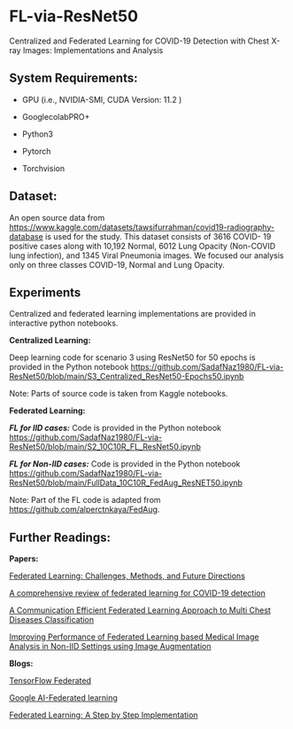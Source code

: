 # FL-via-ResNet50
Centralized and Federated Learning for COVID-19 Detection with Chest X-ray Images: Implementations and Analysis 

**System Requirements:**
---------------------
  
* GPU (i.e., NVIDIA-SMI, CUDA Version: 11.2 )

* GooglecolabPRO+
  
* Python3
  
* Pytorch
  
* Torchvision

**Dataset:**
---------------------
  An open source data from https://www.kaggle.com/datasets/tawsifurrahman/covid19-radiography-database is used for the study. This dataset consists of 3616 COVID-       19 positive cases along with 10,192 Normal, 6012 Lung Opacity (Non-COVID lung infection), and 1345 Viral Pneumonia images. We focused our analysis only on 
  three classes COVID-19, Normal and Lung Opacity.

**Experiments**
---------------------

Centralized and federated learning implementations are provided in interactive python notebooks. 

**Centralized Learning:**
  
  Deep learning code for scenario 3 using ResNet50 for 50 epochs is provided in the Python notebook https://github.com/SadafNaz1980/FL-via-ResNet50/blob/main/S3_Centralized_ResNet50-Epochs50.ipynb
  
  Note: Parts of source code is taken from Kaggle notebooks.

**Federated Learning:**
  
  ***FL for IID cases:*** Code is provided in the Python notebook https://github.com/SadafNaz1980/FL-via-ResNet50/blob/main/S2_10C10R_FL_ResNet50.ipynb
  
  ***FL for Non-IID cases:*** Code is provided in the Python notebook https://github.com/SadafNaz1980/FL-via-ResNet50/blob/main/FullData_10C10R_FedAug_ResNET50.ipynb
  
  Note: Part of the FL code is adapted from https://github.com/alperctnkaya/FedAug.

**Further Readings:**
---------------------

**Papers:**

[Federated Learning: Challenges, Methods, and Future Directions](https://ieeexplore.ieee.org/document/9084352)

[A comprehensive review of federated learning for COVID-19 detection](https://doi.org/10.1002/int.22777)

[A Communication Efficient Federated Learning Approach to Multi Chest Diseases Classification](https://ieeexplore.ieee.org/document/9558913)

[Improving Performance of Federated Learning based Medical Image Analysis in Non-IID Settings using Image Augmentation](https://ieeexplore.ieee.org/document/9654356)

**Blogs:**

[TensorFlow Federated](https://www.tensorflow.org/federated)

[Google AI-Federated learning](https://blog.research.google/2017/04/federated-learning-collaborative.html)

[Federated Learning: A Step by Step Implementation](https://towardsdatascience.com/federated-learning-a-step-by-step-implementation-in-tensorflow-aac568283399)
